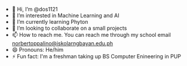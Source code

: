 - 👋 Hi, I’m @dos1121 
- 👀 I’m interested in Machine Learning and AI 
- 🌱 I’m currently learning Phyton 
- 💞️ I’m looking to collaborate on a small projects
- 📫 How to reach me. You can reach me through my school email norbertoppalino@iskolarngbayan.edu.ph
- 😄 Pronouns: He/him
- ⚡ Fun fact: I'm a freshman taking up BS Computer Enineering in PUP

<!---
dos1121/dos1121 is a ✨ special ✨ repository because its `README.md` (this file) appears on your GitHub profile.
You can click the Preview link to take a look at your changes.
--->
